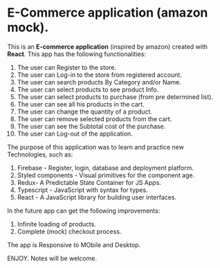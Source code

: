 # E-Commerce application (amazon mock).

This is an **E-commerce application** (inspired by amazon) created with **React**.
This app has the following functionalities:

1. The user can Register to the store.
2. The user can Log-in to the store from registered account.
3. The user can search products By Category and/or Name.
4. The user can select products to see product Info.
5. The user can select products to purchase (from pre determined list).
6. The user can see all his products in the cart.
7. The user can change the quantity of a product.
8. The user can remove selected products from the cart.
9. The user can see the Subtotal cost of the purchase.
10. The user can Log-out of the application.

The purpose of this application was to learn and practice new Technologies,
such as:

1. Firebase - Register, login, database and deployment platform.
2. Styled components - Visual primitives for the component age.
3. Redux- A Predictable State Container for JS Apps.
4. Typescript - JavaScript with syntax for types.
5. React - A JavaScript library for building user interfaces.

In the future app can get the following improvements:

1. Infinite loading of products.
2. Complete (mock) checkout process.

The app is Responsive to MObile and Desktop.

ENJOY.
Notes will be welcome.
